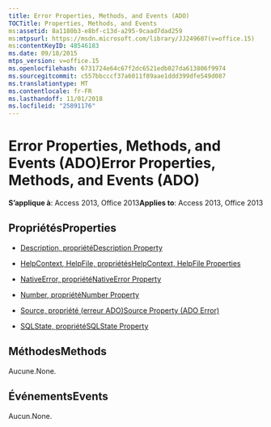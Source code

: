 ```yaml
---
title: Error Properties, Methods, and Events (ADO)
TOCTitle: Properties, Methods, and Events
ms:assetid: 8a1180b3-e8bf-c13d-a295-9caad7dad259
ms:mtpsurl: https://msdn.microsoft.com/library/JJ249607(v=office.15)
ms:contentKeyID: 48546183
ms.date: 09/18/2015
mtps_version: v=office.15
ms.openlocfilehash: 6731724e64c67f2dc6521edb027da613806f9974
ms.sourcegitcommit: c557bbcccf37a6011f89aae1ddd399dfe549d087
ms.translationtype: MT
ms.contentlocale: fr-FR
ms.lasthandoff: 11/01/2018
ms.locfileid: "25891176"
---
```

# <a name="error-properties-methods-and-events-ado"></a><span data-ttu-id="8fb8a-102">Error Properties, Methods, and Events (ADO)</span><span class="sxs-lookup"><span data-stu-id="8fb8a-102">Error Properties, Methods, and Events (ADO)</span></span>


<span data-ttu-id="8fb8a-103">**S’applique à**: Access 2013, Office 2013</span><span class="sxs-lookup"><span data-stu-id="8fb8a-103">**Applies to**: Access 2013, Office 2013</span></span>


## <a name="properties"></a><span data-ttu-id="8fb8a-104">Propriétés</span><span class="sxs-lookup"><span data-stu-id="8fb8a-104">Properties</span></span>

- [<span data-ttu-id="8fb8a-105">Description, propriété</span><span class="sxs-lookup"><span data-stu-id="8fb8a-105">Description Property</span></span>](description-property-ado.md)

- [<span data-ttu-id="8fb8a-106">HelpContext, HelpFile, propriétés</span><span class="sxs-lookup"><span data-stu-id="8fb8a-106">HelpContext, HelpFile Properties</span></span>](helpcontext-helpfile-properties-ado.md)

- [<span data-ttu-id="8fb8a-107">NativeError, propriété</span><span class="sxs-lookup"><span data-stu-id="8fb8a-107">NativeError Property</span></span>](nativeerror-property-ado.md)

- [<span data-ttu-id="8fb8a-108">Number, propriété</span><span class="sxs-lookup"><span data-stu-id="8fb8a-108">Number Property</span></span>](number-property-ado.md)

- [<span data-ttu-id="8fb8a-109">Source, propriété (erreur ADO)</span><span class="sxs-lookup"><span data-stu-id="8fb8a-109">Source Property (ADO Error)</span></span>](source-property-ado-error.md)

- [<span data-ttu-id="8fb8a-110">SQLState, propriété</span><span class="sxs-lookup"><span data-stu-id="8fb8a-110">SQLState Property</span></span>](sqlstate-property-ado.md)

## <a name="methods"></a><span data-ttu-id="8fb8a-111">Méthodes</span><span class="sxs-lookup"><span data-stu-id="8fb8a-111">Methods</span></span>

<span data-ttu-id="8fb8a-112">Aucune.</span><span class="sxs-lookup"><span data-stu-id="8fb8a-112">None.</span></span>

## <a name="events"></a><span data-ttu-id="8fb8a-113">Événements</span><span class="sxs-lookup"><span data-stu-id="8fb8a-113">Events</span></span>

<span data-ttu-id="8fb8a-114">Aucun.</span><span class="sxs-lookup"><span data-stu-id="8fb8a-114">None.</span></span>

